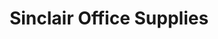 ---
title: "Sinclair Office Supplies"
url: /kirkwall-orkney/sinclair-office-supplies/
shop: Schreibwaren
---